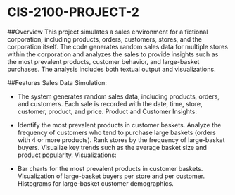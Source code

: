 # CIS-2100-PROJECT-2

##Overview
This project simulates a sales environment for a fictional corporation, including products, orders, customers, stores, and the corporation itself. The code generates random sales data for multiple stores within the corporation and analyzes the sales to provide insights such as the most prevalent products, customer behavior, and large-basket purchases. The analysis includes both textual output and visualizations.

##Features
Sales Data Simulation:

- The system generates random sales data, including products, orders, and customers.
Each sale is recorded with the date, time, store, customer, product, and price.
Product and Customer Insights:

- Identify the most prevalent products in customer baskets.
Analyze the frequency of customers who tend to purchase large baskets (orders with 4 or more products).
Rank stores by the frequency of large-basket buyers.
Visualize key trends such as the average basket size and product popularity.
Visualizations:

- Bar charts for the most prevalent products in customer baskets.
Visualization of large-basket buyers per store and per customer.
Histograms for large-basket customer demographics.
